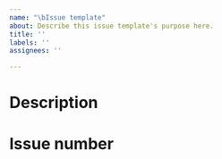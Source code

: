 ```yaml
---
name: "\bIssue template"
about: Describe this issue template's purpose here.
title: ''
labels: ''
assignees: ''

---
```


# Description

# Issue number
